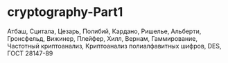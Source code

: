 # cryptography-Part1
Атбаш, Сцитала, Цезарь, Полибий, Кардано, Ришелье, Альберти, Гронсфельд, Вижинер, Плейфер, Хилл, Вернам, Гаммирование, Частотный криптоанализ, Криптоанализ полиалфавитных шифров, DES, ГОСТ 28147-89
